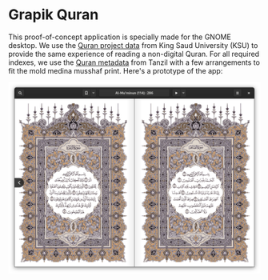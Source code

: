 # Grapik Quran

This proof-of-concept application is specially made for the GNOME desktop. We use the [Quran project data](http://quran.ksu.edu.sa/ayat/?l=ar&pg=patches) from King Saud University (KSU) to provide the same experience of reading a non-digital Quran. For all required indexes, we use the [Quran metadata](http://tanzil.net) from Tanzil with a few arrangements to fit the mold medina musshaf print. Here's a prototype of the app:

![Application's propotype](screenshot.png)
